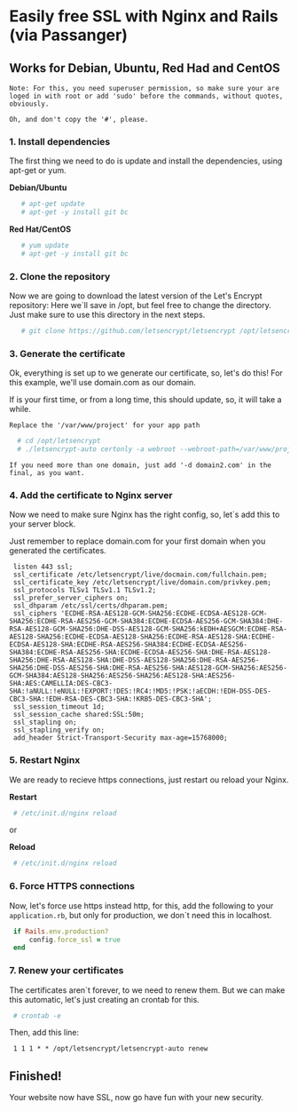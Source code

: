# Easily free SSL with Nginx and Rails (via Passanger)
## Works for Debian, Ubuntu, Red Had and CentOS

`Note: For this, you need superuser permission, so make sure your are loged in with root or add 'sudo' before the commands, without quotes, obviously.`

`Oh, and don't copy the '#', please.`

### 1. Install dependencies
 The first thing we need to do is update and install the dependencies, using apt-get or yum.
 
 **Debian/Ubuntu**
 ```bash
    # apt-get update
    # apt-get -y install git bc
 ```
 **Red Hat/CentOS**
 ```bash
    # yum update
    # apt-get -y install git bc
 ```
 
### 2. Clone the repository
  Now we are going to download the latest version of the Let's Encrypt repository:
  Here we`ll save in /opt, but feel free to change the directory. Just make sure to use this directory in the next steps. 
 ```bash
    # git clone https://github.com/letsencrypt/letsencrypt /opt/letsencrypt
 ```
 
### 3. Generate the certificate
  Ok, everything is set up to we generate our certificate, so, let's do this!
  For this example, we'll use domain.com as our domain.
  
  If is your first time, or from a long time, this should update, so, it will take a while.
  
  `Replace the '/var/www/project' for your app path`
  ```bash
    # cd /opt/letsencrypt
    # ./letsencrypt-auto certonly -a webroot --webroot-path=/var/www/project/public -d domain.com
  ```
  `If you need more than one domain, just add '-d domain2.com' in the final, as you want.`
  
### 4. Add the certificate to Nginx server
   Now we need to make sure Nginx has the right config, so, let`s add this to your server block.
   
   Just remember to replace domain.com for your first domain when you generated the certificates.
   ```
    listen 443 ssl;
    ssl_certificate /etc/letsencrypt/live/docmain.com/fullchain.pem;
    ssl_certificate_key /etc/letsencrypt/live/domain.com/privkey.pem;
    ssl_protocols TLSv1 TLSv1.1 TLSv1.2;
    ssl_prefer_server_ciphers on;
    ssl_dhparam /etc/ssl/certs/dhparam.pem;
    ssl_ciphers 'ECDHE-RSA-AES128-GCM-SHA256:ECDHE-ECDSA-AES128-GCM-SHA256:ECDHE-RSA-AES256-GCM-SHA384:ECDHE-ECDSA-AES256-GCM-SHA384:DHE-RSA-AES128-GCM-SHA256:DHE-DSS-AES128-GCM-SHA256:kEDH+AESGCM:ECDHE-RSA-AES128-SHA256:ECDHE-ECDSA-AES128-SHA256:ECDHE-RSA-AES128-SHA:ECDHE-ECDSA-AES128-SHA:ECDHE-RSA-AES256-SHA384:ECDHE-ECDSA-AES256-SHA384:ECDHE-RSA-AES256-SHA:ECDHE-ECDSA-AES256-SHA:DHE-RSA-AES128-SHA256:DHE-RSA-AES128-SHA:DHE-DSS-AES128-SHA256:DHE-RSA-AES256-SHA256:DHE-DSS-AES256-SHA:DHE-RSA-AES256-SHA:AES128-GCM-SHA256:AES256-GCM-SHA384:AES128-SHA256:AES256-SHA256:AES128-SHA:AES256-SHA:AES:CAMELLIA:DES-CBC3-SHA:!aNULL:!eNULL:!EXPORT:!DES:!RC4:!MD5:!PSK:!aECDH:!EDH-DSS-DES-CBC3-SHA:!EDH-RSA-DES-CBC3-SHA:!KRB5-DES-CBC3-SHA';
    ssl_session_timeout 1d;
    ssl_session_cache shared:SSL:50m;
    ssl_stapling on;
    ssl_stapling_verify on;
    add_header Strict-Transport-Security max-age=15768000;
   ```
   
### 5. Restart Nginx
   We are ready to recieve https connections, just restart ou reload your Nginx.
   
   **Restart**
   ```bash
    # /etc/init.d/nginx reload
   ``` 
   or
   
   **Reload**
   ```bash
    # /etc/init.d/nginx reload
   ```
   
### 6. Force HTTPS connections
   Now, let's force use https instead http, for this, add the following to your `application.rb`, but only for production, we don`t need this in localhost.
   
   ```ruby
    if Rails.env.production?
        config.force_ssl = true
    end
   ```
   
### 7. Renew your certificates
   The certificates aren`t forever, to we need to renew them. But we can make this automatic, let's just creating an crontab for this.
   ```bash
    # crontab -e
   ```
   Then, add this line:
   ```
    1 1 1 * * /opt/letsencrypt/letsencrypt-auto renew
   ```
   
## Finished!
   Your website now have SSL, now go have fun with your new security.
   
